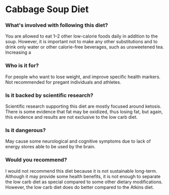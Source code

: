 # Cabbage Soup Diet
### What's involved with following this diet? 
You are allowed to eat 1–2 other low-calorie foods daily in addition to the soup. However, it is
important not to make any other substitutions and to drink only water or other calorie-free
beverages, such as unsweetened tea.
Increasing a
### Who is it for? 
For people who want to lose weight, and improve specific health markers. Not recommended for pregant individuals and athletes. 
### Is it backed by scientific research? 
Scientific research supporting this diet are mostly focused around ketosis. There is some evidence that fat may be oxidized, thus losing fat, but again, this evidence and results are not exclusive to the low carb diet. 
### Is it dangerous? 
May cause some neurological and cognitive symptoms due to lack of energy stores able to be used by the brain. 
### Would you recommend? 
I would not recommend this diet because it is not sustainable long-term. Although it may provide some health benefits, it is not enough to separate the low carb diet as special compared to some other dietary modifications. However, the low carb diet does do better compared to the Atkins diet. 